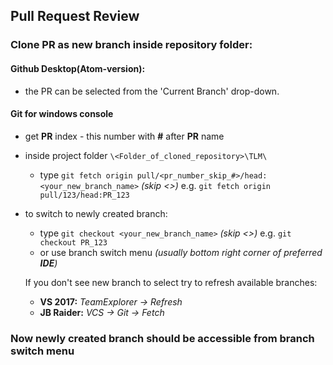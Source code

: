 
## Pull Request Review


### Clone PR as new branch inside repository folder:

#### Github Desktop(Atom-version):
* the PR can be selected from the 'Current Branch' drop-down.


#### Git for windows console
* get __PR__ index - this number with __#__ after __PR__ name
* inside project folder ``` \<Folder_of_cloned_repository>\TLM\ ```
  * type ```git fetch origin pull/<pr_number_skip_#>/head:<your_new_branch_name>``` _(skip <>)_ e.g. ```git fetch origin pull/123/head:PR_123```
* to switch to newly created branch:
  * type ```git checkout <your_new_branch_name>``` _(skip <>)_ e.g. ```git checkout PR_123```
  * or use branch switch menu _(usually bottom right corner of preferred __IDE__)_
  
  If you don't see new branch to select try to refresh available branches:
    * __VS 2017:__ _TeamExplorer -> Refresh_
    * __JB Raider:__ _VCS -> Git -> Fetch_

### Now newly created branch should be accessible from branch switch menu
